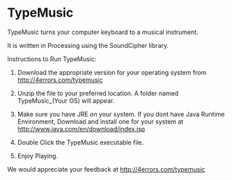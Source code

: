 TypeMusic
=========

TypeMusic turns your computer keyboard to a musical instrument.

It is written in Processing using the SoundCipher library.

Instructions to Run TypeMusic:

1. Download the appropriate version for your operating system from
		http://4errors.com/typemusic
		
2. Unzip the file to your preferred location. A folder named TypeMusic_(Your OS) will appear.
		
3. Make sure you have JRE on your system. If you dont have Java Runtime Environment,
		Download and install one for your system at http://www.java.com/en/download/index.jsp
		
4. Double Click the TypeMusic executable file.

5. Enjoy Playing.

We would appreciate your feedback at http://4errors.com/typemusic
